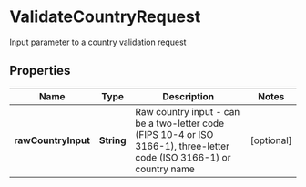 

# ValidateCountryRequest

Input parameter to a country validation request

## Properties

| Name | Type | Description | Notes |
|------------ | ------------- | ------------- | -------------|
|**rawCountryInput** | **String** | Raw country input - can be a two-letter code (FIPS 10-4 or ISO 3166-1), three-letter code (ISO 3166-1) or country name |  [optional] |



